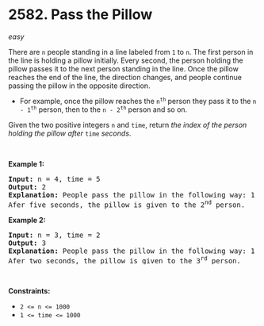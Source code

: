 # 2582. Pass the Pillow
_easy_

<p>There are <code>n</code> people standing in a line labeled from <code>1</code> to <code>n</code>. The first person in the line is holding a pillow initially. Every second, the person holding the pillow passes it to the next person standing in the line. Once the pillow reaches the end of the line, the direction changes, and people continue passing the pillow in the opposite direction.</p>

<ul>
	<li>For example, once the pillow reaches the <code>n<sup>th</sup></code> person they pass it to the <code>n - 1<sup>th</sup></code> person, then to the <code>n - 2<sup>th</sup></code> person and so on.</li>
</ul>

<p>Given the two positive integers <code>n</code> and <code>time</code>, return <em>the index of the person holding the pillow after </em><code>time</code><em> seconds</em>.</p>
<p>&nbsp;</p>
<p><strong class="example">Example 1:</strong></p>

<pre>
<strong>Input:</strong> n = 4, time = 5
<strong>Output:</strong> 2
<strong>Explanation:</strong> People pass the pillow in the following way: 1 -&gt; 2 -&gt; 3 -&gt; 4 -&gt; 3 -&gt; 2.
Afer five seconds, the pillow is given to the 2<sup>nd</sup> person.
</pre>

<p><strong class="example">Example 2:</strong></p>

<pre>
<strong>Input:</strong> n = 3, time = 2
<strong>Output:</strong> 3
<strong>Explanation:</strong> People pass the pillow in the following way: 1 -&gt; 2 -&gt; 3.
Afer two seconds, the pillow is given to the 3<sup>r</sup><sup>d</sup> person.
</pre>

<p>&nbsp;</p>
<p><strong>Constraints:</strong></p>

<ul>
	<li><code>2 &lt;= n &lt;= 1000</code></li>
	<li><code>1 &lt;= time &lt;= 1000</code></li>
</ul>
